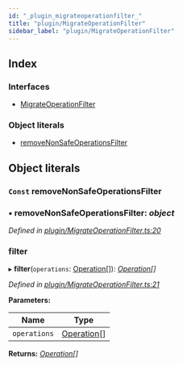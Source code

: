 ```yaml
---
id: "_plugin_migrateoperationfilter_"
title: "plugin/MigrateOperationFilter"
sidebar_label: "plugin/MigrateOperationFilter"
---
```


## Index

### Interfaces

* [MigrateOperationFilter](../interfaces/_plugin_migrateoperationfilter_.migrateoperationfilter.md)

### Object literals

* [removeNonSafeOperationsFilter](_plugin_migrateoperationfilter_.md#const-removenonsafeoperationsfilter)

## Object literals

### `Const` removeNonSafeOperationsFilter

### ▪ **removeNonSafeOperationsFilter**: *object*

*Defined in [plugin/MigrateOperationFilter.ts:20](https://github.com/aerogear/graphback/blob/bc616b51/packages/graphql-migrations/src/plugin/MigrateOperationFilter.ts#L20)*

###  filter

▸ **filter**(`operations`: [Operation](../interfaces/_diff_operation_.operation.md)[]): *[Operation](../interfaces/_diff_operation_.operation.md)[]*

*Defined in [plugin/MigrateOperationFilter.ts:21](https://github.com/aerogear/graphback/blob/bc616b51/packages/graphql-migrations/src/plugin/MigrateOperationFilter.ts#L21)*

**Parameters:**

Name | Type |
------ | ------ |
`operations` | [Operation](../interfaces/_diff_operation_.operation.md)[] |

**Returns:** *[Operation](../interfaces/_diff_operation_.operation.md)[]*
